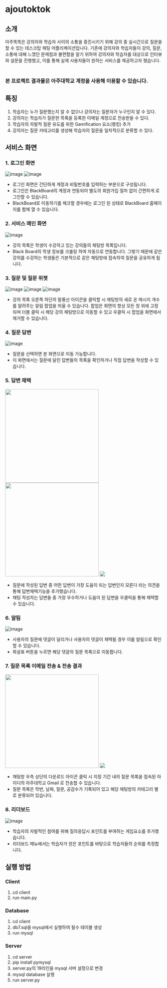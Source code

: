 # ajoutoktok
## 소개
아주똑똑은 강의자와 학습자 사이의 소통을 증진시키기 위해 강의 중 실시간으로 질문을 할 수 있는 데스크탑 채팅 어플리케이션입니다.
기존에 강의자와 학습자들이 강의, 질문, 소통에 대해 느꼈던 문제점과 불편함을 알기 위하여 강의자와 학습자를 대상으로 인터뷰와 설문을 진행했고, 이를 통해 실제 사용자들이 원하는 서비스를 제공하고자 했습니다. 
<h3><br>본 프로젝트 결과물은 아주대학교 계정을 사용해 이용할 수 있습니다.</h3>

## 특징
1. 학습자는 누가 질문했는지 알 수 없으나 강의자는 질문자가 누구인지 알 수 있다.
2. 강의자는 학습자가 질문한 목록을 등록한 이메일 계정으로 전송받을 수 있다.
3. 학습자의 자발적 질문 유도를 위한 Gamification 요소(랭킹) 추가
4. 강의자는 질문 카테고리를 생성해 학습자의 질문을 일차적으로 분류할 수 있다.


## 서비스 화면
### 1. 로그인 화면
![image](https://user-images.githubusercontent.com/37567802/91816537-0013a080-ec70-11ea-8798-9c05ed032d0e.png)
![image](https://user-images.githubusercontent.com/37567802/91818104-6f899000-ec70-11ea-8bf1-69cc015a4561.png)<br>
- 로그인 화면은 간단하게 계정과 비밀번호를 입력하는 부분으로 구성됩니다. 
- 로그인은 BlackBoard의 계정과 연동되어 별도의 회원가입 절차 없이 간편하게 로그인할 수 있습니다.
- BlackBoard로 이동하기를 체크할 경우에는 로그인 된 상태로 BlackBoard 홈페이지를 함께 열 수 있습니다.

### 2. 서비스 메인 화면
![image](https://user-images.githubusercontent.com/37567802/91821675-ab712500-ec71-11ea-9dd5-82ef998c482b.png)
- 강의 목록은 학생이 수강하고 있는 강의들의 채팅방 목록입니다. 
- Black Board의 학생 정보를 크롤링 하여 자동으로 연동합니다. 그렇기 때문에 같은 강의를 수강하는 학생들은 기본적으로 같은
채팅방에 접속하여 질문을 공유하게 됩니다.

### 3. 질문 및 질문 위젯
![image](https://user-images.githubusercontent.com/37567802/91821859-f12ded80-ec71-11ea-86a5-3871b08b757b.png)
![image](https://user-images.githubusercontent.com/37567802/91821788-d6f40f80-ec71-11ea-97bd-7b0f1428b284.png)
![image](https://user-images.githubusercontent.com/37567802/91821914-0571ea80-ec72-11ea-8673-5fb63f63b8bf.png)
-  강의 목록 오른쪽 하단의 말풍선 아이콘을 클릭할 시 채팅방의 새로 온 메시지 개수를 알려주는 알림 팝업을
띄울 수 있습니다. 팝업은 화면의 항상 모든 창 위에 고정되며 더블 클릭 시 해당 강의 채팅방으로 이동할 수 있고 우클릭 시 팝업을 화면에서 제거할 수 있습니다.

### 4. 질문 답변
![image](https://user-images.githubusercontent.com/37567802/91822172-571a7500-ec72-11ea-8870-fd1104c1ec0f.png)
- 질문을 선택하면 본 화면으로 이동 가능합니다.
- 이 화면에서는 질문에 달린 답변들의 목록을 확인하거나 직접 답변을 작성할 수 있습니다. 

### 5. 답변 채택
<img src="https://user-images.githubusercontent.com/37567802/91822428-c1cbb080-ec72-11ea-8925-cb2d8790a38e.png" width="300">
<img src="https://user-images.githubusercontent.com/37567802/91822481-d6a84400-ec72-11ea-8bb9-82b9d22847a7.png" width="300">
<img src="https://user-images.githubusercontent.com/37567802/91822244-6f8a8f80-ec72-11ea-93cc-0591594a4f9d.png">

- 질문에 작성된 답변 중 어떤 답변이 가장 도움이 되는 답변인지 모른다 라는 의견을 통해 답변채택기능을 추가했습니다.
- 채팅 작성자는 답변들 중 가장 우수하거나 도움이 된 답변을 우클릭을 통해 채택할 수 있습니다.

### 6. 알림
![image](https://user-images.githubusercontent.com/37567802/91822363-a9f42c80-ec72-11ea-8929-933899752053.png)

- 사용자의 질문에 댓글이 달리거나 사용자의 댓글이 채택될 경우 이를 알림으로 확인할 수 있습니다. 
- 화살표 버튼을 누르면 해당 댓글의 질문 목록으로 이동합니다.

### 7. 질문 목록 이메일 전송 & 전송 결과
<img src="https://user-images.githubusercontent.com/37567802/91822011-25a1a980-ec72-11ea-983d-d162661c30b0.png" width="300">
<img src="https://user-images.githubusercontent.com/37567802/91822058-33572f00-ec72-11ea-974d-a17dad1d22e1.png">

- 채팅방 우측 상단의 다운로드 아이콘 클릭 시 지정 기간 내의 질문 목록을 접속된 아이디의 아주대학교 Gmail 로 전송할 수 있습니다. 
- 질문 목록은 학번, 날짜, 질문, 공감수가 기록되어 있고 해당 채팅방의 카테고리 별로 분류되어 있습니다.

### 8. 리더보드
![image](https://user-images.githubusercontent.com/37567802/91823935-f0e32180-ec74-11ea-8568-12c713db12f9.png)

- 학습자의 자발적인 참여를 위해 질의응답시 포인트를 부여하는 게임요소를 추가했습니다.
- 리더보드 메뉴에서는 학습자가 얻은 포인트를 바탕으로 학습자들의 순위를 측정합니다.

## 실행 방법
### Client
1. cd client
2. run main.py

### Database
1. cd client
2. db7.sql을 mysql에서 실행하여 필수 테이블 생성
3. run mysql

### Server
1. cd server
2. pip install pymysql
3. server.py의 19라인을 mysql 서버 설정으로 변경
4. mysql database 실행
5. run server.py
